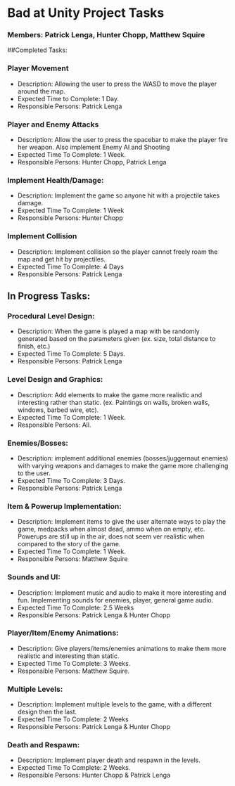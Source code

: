 # Bad at Unity Project Tasks
### Members: Patrick Lenga, Hunter Chopp, Matthew Squire

##Completed Tasks:
### Player Movement
* Description: Allowing the user to press the WASD to move the player around the map.
* Expected Time to Complete: 1 Day.
* Responsible Persons: Patrick Lenga
### Player and Enemy Attacks
* Description: Allow the user to press the spacebar to make the player fire her weapon. Also implement Enemy AI and Shooting
* Expected Time To Complete: 1 Week.
* Responsible Persons: Hunter Chopp, Patrick Lenga
### Implement Health/Damage:
* Description: Implement the game so anyone hit with a projectile takes damage.
* Expected Time To Complete: 1 Week
* Responsible Persons: Hunter Chopp
### Implement Collision
* Description: Implement collision so the player cannot freely roam the map and get hit by projectiles.
* Expected Time To Complete: 4 Days
* Responsible Persons: Patrick Lenga

## In Progress Tasks:
### Procedural Level Design:
* Description: When the game is played a map with be randomly generated based on the parameters given (ex. size, total distance to finish, etc.)
* Expected Time To Complete: 5 Days.
* Responsible Persons: Patrick Lenga
### Level Design and Graphics:
* Description: Add elements to make the game more realistic and interesting rather than static. (ex. Paintings on walls, broken walls, windows, barbed wire, etc).
* Expected Time To Complete: 1 Week.
* Responsible Persons: All.
### Enemies/Bosses:
* Description: implement additional enemies (bosses/juggernaut enemies) with varying weapons and damages to make the game more challenging to the user.
* Expected Time To Complete: 3 Days.
* Responsible Persons: Patrick Lenga
### Item & Powerup Implementation:
* Description: Implement items to give the user alternate ways to play the game, medpacks when almost dead, ammo when on empty, etc. Powerups are still up in the air, does not seem ver realistic when compared to the story of the game.
* Expected Time To Complete: 1 Week.
* Responsible Persons: Matthew Squire
### Sounds and UI:
* Description: Implement music and audio to make it more interesting and fun. Implementing sounds for enemies, player, general game audio.
* Expected Time To Complete: 2.5 Weeks
* Responsible Persons: Patrick Lenga & Hunter Chopp
### Player/Item/Enemy Animations:
* Description: Give players/items/enemies animations to make them more realistic and interesting than static.
* Expected Time To Complete: 3 Weeks.
* Responsible Persons: Matthew Squire.
### Multiple Levels:
* Description: Implement multiple levels to the game, with a different design then the last.
* Expected Time To Complete: 2 Weeks
* Responsible Persons: Patrick Lenga & Hunter Chopp
### Death and Respawn:
* Description: Implement player death and respawn in the levels.
* Expected Time To Complete: 2 Weeks.
* Responsible Persons: Hunter Chopp & Patrick Lenga

